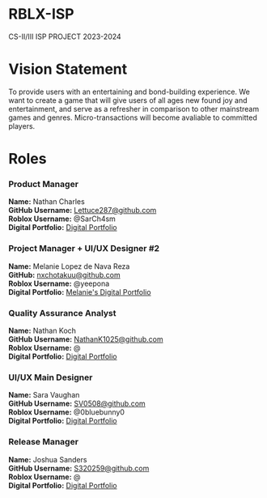 # RBLX-ISP
CS-II/III ISP PROJECT 2023-2024

# Vision Statement
To provide users with an entertaining and bond-building experience. We want to create a game that will give users of all ages new found joy and entertainment, and serve as a refresher in comparison to other mainstream games and genres. Micro-transactions will become avaliable to committed players.

# Roles

### **Product Manager**
**Name:** Nathan Charles \
**GitHub Username:** Lettuce287@github.com \
**Roblox Username:** @SarCh4sm \
**Digital Portfolio:** [Digital Portfolio](https://www.codermerlin.academy/users/nathan-charles/Digital%20Portfolio/index.html) 


### **Project Manager + UI/UX Designer #2**
**Name:** Melanie Lopez de Nava Reza \
**GitHub:** nxchotakuu@github.com \
**Roblox Username:** @yeepona \
**Digital Portfolio:** [Melanie's Digital Portfolio](https://www.codermerlin.academy/users/melanie-lopez-de-nava-reza/Digital%20Portfolio/index.html)

### **Quality Assurance Analyst**
**Name:** Nathan Koch\
**GitHub Username:** NathanK1025@github.com \
**Roblox Username:** @ \
**Digital Portfolio:** [Digital Portfolio](https://www.codermerlin.academy/users/nathan-koch/Digital%20Portfolio/index.html)

### **UI/UX Main Designer**
**Name:** Sara Vaughan \
**GitHub Username:** SV0508@github.com \
**Roblox Username:** @0bluebunny0 \
**Digital Portfolio:** [Digital Portfolio](https://www.codermerlin.academy/users/sara-vaughan/Digital%20Portfolio/index.html)

### **Release Manager**
**Name:** Joshua Sanders \
**GitHub Username:** S320259@github.com \
**Roblox Username:** @ \
**Digital Portfolio:** [Digital Portfolio]()

